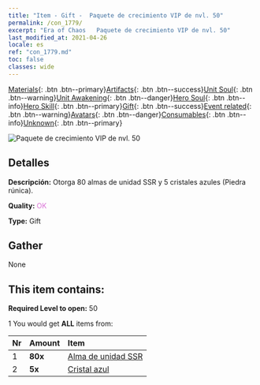 ```yaml
---
title: "Item - Gift -  Paquete de crecimiento VIP de nvl. 50"
permalink: /con_1779/
excerpt: "Era of Chaos   Paquete de crecimiento VIP de nvl. 50"
last_modified_at: 2021-04-26
locale: es
ref: "con_1779.md"
toc: false
classes: wide
---
```

 [Materials](/ItemsES/){: .btn .btn--primary}[Artifacts](/ItemsES/Artifacts/){: .btn .btn--success}[Unit Soul](/ItemsES/UnitSoul/){: .btn .btn--warning}[Unit Awakening](/ItemsES/UnitAwakening/){: .btn .btn--danger}[Hero Soul](/ItemsES/HeroSoul/){: .btn .btn--info}[Hero Skill](/ItemsES/HeroSkill/){: .btn .btn--primary}[Gift](/ItemsES/Gift/){: .btn .btn--success}[Event related](/ItemsES/Events/){: .btn .btn--warning}[Avatars](/ItemsES/Avatars/){: .btn .btn--danger}[Consumables](/ItemsES/Consumables/){: .btn .btn--info}[Unknown](/ItemsES/Unknown/){: .btn .btn--primary}

 ![ Paquete de crecimiento VIP de nvl. 50](/images/t/i_907220.png)

## Detalles
 **Descripción:** Otorga 80 almas de unidad SSR y 5 cristales azules (Piedra rúnica).

 **Quality:** <span style="color: #DA70D6">OK</span>

 **Type:** Gift

## Gather

  None

## This item contains:

 **Required Level to open:** 50

 1 You would get **ALL** items  from:

  | Nr | Amount |     Item    |
  |:---|:-------|:------------|
  | 1 |  **80x** | [Alma de unidad SSR](/ItemsES/con_535/) |  | 
  | 2 |  **5x** | [Cristal azul](/ItemsES/con_716/) |  | 
